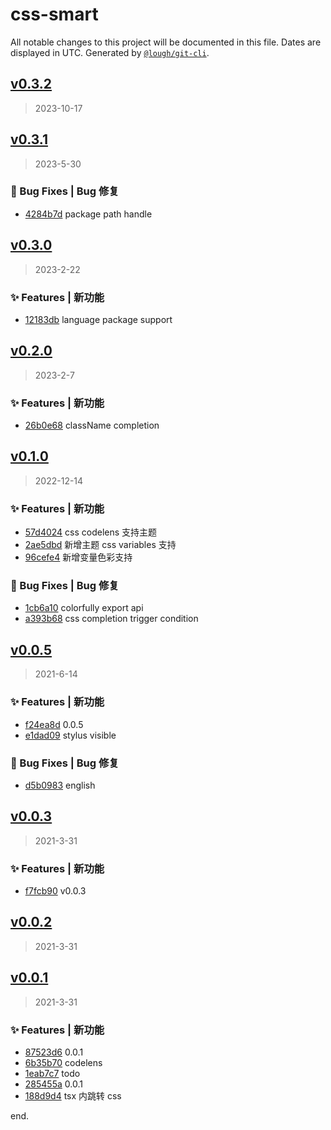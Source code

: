 # css-smart

All notable changes to this project will be documented in this file. Dates are displayed in UTC.
Generated by [`@lough/git-cli`](https://github.com/anciity/lough-git).



## [v0.3.2](https://github.com/lough-city/css-smart/compare/v0.3.1...v0.3.2)
> 2023-10-17



## [v0.3.1](https://github.com/lough-city/css-smart/compare/v0.3.0...v0.3.1)
> 2023-5-30

### 🐛 Bug Fixes | Bug 修复

- [4284b7d](https://github.com/lough-city/css-smart/commit/4284b7d9b1bf5af0c98363ec97f3d36b4d93a66d) package path handle



## [v0.3.0](https://github.com/lough-city/css-smart/compare/v0.2.0...v0.3.0)
> 2023-2-22

### ✨ Features | 新功能

- [12183db](https://github.com/lough-city/css-smart/commit/12183dbbaa46ecac99cb37c58eccebf3aeaaea5b) language package support



## [v0.2.0](https://github.com/lough-city/css-smart/compare/v0.1.0...v0.2.0)
> 2023-2-7

### ✨ Features | 新功能

- [26b0e68](https://github.com/lough-city/css-smart/commit/26b0e6894cb15f8786f4d94331c85d3075f529b2) className completion



## [v0.1.0](https://github.com/lough-city/css-smart/compare/v0.0.5...v0.1.0)
> 2022-12-14

### ✨ Features | 新功能

- [57d4024](https://github.com/lough-city/css-smart/commit/57d40247c7b3ccbe00e71e590784d9373ceaa018) css codelens 支持主题
- [2ae5dbd](https://github.com/lough-city/css-smart/commit/2ae5dbd64e620330b047a0ff15f77c603aee73dd) 新增主题 css variables 支持
- [96cefe4](https://github.com/lough-city/css-smart/commit/96cefe45bcb6690f1fb4109890fc298b718353dd) 新增变量色彩支持

### 🐛 Bug Fixes | Bug 修复

- [1cb6a10](https://github.com/lough-city/css-smart/commit/1cb6a10ad65bead0317af95bebdac9252106bd08) colorfully export api
- [a393b68](https://github.com/lough-city/css-smart/commit/a393b6823c94e86b69dbc9e2f9b105540120a0e2) css completion trigger condition



## [v0.0.5](https://github.com/lough-city/css-smart/compare/v0.0.3...v0.0.5)
> 2021-6-14

### ✨ Features | 新功能

- [f24ea8d](https://github.com/lough-city/css-smart/commit/f24ea8d6d2e5db04f52a3a1a35255a6c71b12a1d) 0.0.5
- [e1dad09](https://github.com/lough-city/css-smart/commit/e1dad094a394395edcd87ccfd1cdee24c42a3667) stylus visible

### 🐛 Bug Fixes | Bug 修复

- [d5b0983](https://github.com/lough-city/css-smart/commit/d5b0983f4720dfa791bd33c1b287ad87ebb3ae41) english



## [v0.0.3](https://github.com/lough-city/css-smart/compare/v0.0.2...v0.0.3)
> 2021-3-31

### ✨ Features | 新功能

- [f7fcb90](https://github.com/lough-city/css-smart/commit/f7fcb90115862f97a34908464eb8f1630700bd2b) v0.0.3



## [v0.0.2](https://github.com/lough-city/css-smart/compare/v0.0.1...v0.0.2)
> 2021-3-31



## [v0.0.1](https://github.com/lough-city/css-smart/compare/undefined...v0.0.1)
> 2021-3-31

### ✨ Features | 新功能

- [87523d6](https://github.com/lough-city/css-smart/commit/87523d61187bcb1ab0038e9e877743724bb6a7f4) 0.0.1
- [6b35b70](https://github.com/lough-city/css-smart/commit/6b35b7088c7af6968e3a0f0ea760136f82bce672) codelens
- [1eab7c7](https://github.com/lough-city/css-smart/commit/1eab7c746319a851f3f82e85799372f8f35520c2) todo
- [285455a](https://github.com/lough-city/css-smart/commit/285455acc7e407b977b519f099b4a62d2903f9da) 0.0.1
- [188d9d4](https://github.com/lough-city/css-smart/commit/188d9d4fde4615187d3248abd324bbba757d68ff) tsx 内跳转 css

end.